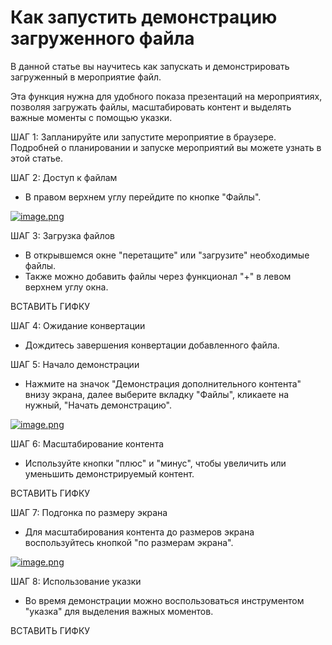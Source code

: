 # Как запустить демонстрацию загруженного файла

В данной статье вы научитесь как запускать и демонстрировать загруженный в мероприятие файл.

Эта функция нужна для удобного показа презентаций на мероприятиях, позволяя загружать файлы, масштабировать контент и выделять важные моменты с помощью указки.

ШАГ 1: Запланируйте или запустите мероприятие в браузере. Подробней о планировании и запуске мероприятий вы можете узнать в этой статье.

ШАГ 2: Доступ к файлам

- В правом верхнем углу перейдите по кнопке "Файлы".

[![image.png](https://help.vkurse.ru/uploads/images/gallery/2024-08/scaled-1680-/vJgimage.png)](https://help.vkurse.ru/uploads/images/gallery/2024-08/vJgimage.png)

ШАГ 3: Загрузка файлов

- В открывшемся окне "перетащите" или "загрузите" необходимые файлы.
- Также можно добавить файлы через функционал "+" в левом верхнем углу окна.

ВСТАВИТЬ ГИФКУ

ШАГ 4: Ожидание конвертации

- Дождитесь завершения конвертации добавленного файла.

ШАГ 5: Начало демонстрации

- Нажмите на значок "Демонстрация дополнительного контента" внизу экрана, далее выберите вкладку "Файлы", кликаете на нужный, "Начать демонстрацию".

[![image.png](https://help.vkurse.ru/uploads/images/gallery/2024-08/scaled-1680-/bVdimage.png)](https://help.vkurse.ru/uploads/images/gallery/2024-08/bVdimage.png)

ШАГ 6: Масштабирование контента

- Используйте кнопки "плюс" и "минус", чтобы увеличить или уменьшить демонстрируемый контент.

ВСТАВИТЬ ГИФКУ

ШАГ 7: Подгонка по размеру экрана

- Для масштабирования контента до размеров экрана воспользуйтесь кнопкой "по размерам экрана".

[![image.png](https://help.vkurse.ru/uploads/images/gallery/2024-08/scaled-1680-/Mooimage.png)](https://help.vkurse.ru/uploads/images/gallery/2024-08/Mooimage.png)

ШАГ 8: Использование указки

- Во время демонстрации можно воспользоваться инструментом "указка" для выделения важных моментов.

ВСТАВИТЬ ГИФКУ
